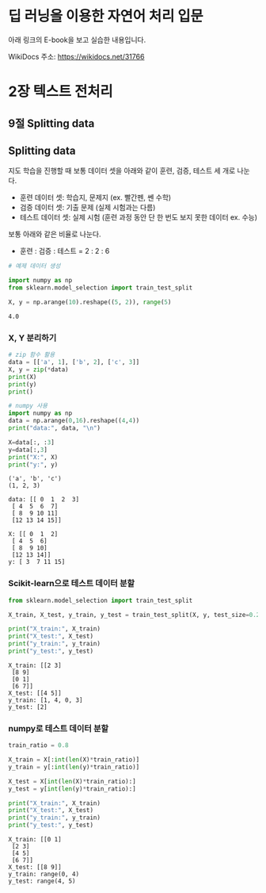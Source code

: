 # 딥 러닝을 이용한 자연어 처리 입문

아래 링크의 E-book을 보고 실습한 내용입니다.

WikiDocs 주소: https://wikidocs.net/31766

# 2장 텍스트 전처리

## 9절 Splitting data

## Splitting data

지도 학습을 진행할 때 보통 데이터 셋을 아래와 같이 훈련, 검증, 테스트 세 개로 나눈다.

- 훈련 데이터 셋: 학습지, 문제지 (ex. 빨간펜, 쎈 수학)
- 검증 데이터 셋: 기출 문제 (실제 시험과는 다름)
- 테스트 데이터 셋: 실제 시험 (훈련 과정 동안 단 한 번도 보지 못한 데이터 ex. 수능)

보통 아래와 같은 비율로 나눈다.

- 훈련 : 검증 : 테스트 = 2 : 2 : 6

```python
# 예제 데이터 생성

import numpy as np
from sklearn.model_selection import train_test_split

X, y = np.arange(10).reshape((5, 2)), range(5)
```

    4.0

### X, Y 분리하기

```python
# zip 함수 활용
data = [['a', 1], ['b', 2], ['c', 3]]
X, y = zip(*data)
print(X)
print(y)
print()

# numpy 사용
import numpy as np
data = np.arange(0,16).reshape((4,4))
print("data:", data, "\n")

X=data[:, :3]
y=data[:,3]
print("X:", X)
print("y:", y)
```

    ('a', 'b', 'c')
    (1, 2, 3)

    data: [[ 0  1  2  3]
     [ 4  5  6  7]
     [ 8  9 10 11]
     [12 13 14 15]]

    X: [[ 0  1  2]
     [ 4  5  6]
     [ 8  9 10]
     [12 13 14]]
    y: [ 3  7 11 15]

### Scikit-learn으로 테스트 데이터 분할

```python
from sklearn.model_selection import train_test_split

X_train, X_test, y_train, y_test = train_test_split(X, y, test_size=0.2, random_state=1)

print("X_train:", X_train)
print("X_test:", X_test)
print("y_train:", y_train)
print("y_test:", y_test)
```

    X_train: [[2 3]
     [8 9]
     [0 1]
     [6 7]]
    X_test: [[4 5]]
    y_train: [1, 4, 0, 3]
    y_test: [2]

### numpy로 테스트 데이터 분할

```python
train_ratio = 0.8

X_train = X[:int(len(X)*train_ratio)]
y_train = y[:int(len(y)*train_ratio)]

X_test = X[int(len(X)*train_ratio):]
y_test = y[int(len(y)*train_ratio):]

print("X_train:", X_train)
print("X_test:", X_test)
print("y_train:", y_train)
print("y_test:", y_test)
```

    X_train: [[0 1]
     [2 3]
     [4 5]
     [6 7]]
    X_test: [[8 9]]
    y_train: range(0, 4)
    y_test: range(4, 5)
